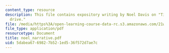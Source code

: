 ```yaml
---
content_type: resource
description: This file contains expository writing by Noel Davis on "Time for a short
  drive."
file: /media/https%3A/open-learning-course-data-rc.s3.amazonaws.com/21w-730-3-writing-and-the-environment-spring-2005/5dabea6769827b521ed536f572d7ae7c_noel_narrative.pdf
file_type: application/pdf
resourcetype: Document
title: noel_narrative.pdf
uid: 5dabea67-6982-7b52-1ed5-36f572d7ae7c
---
```

